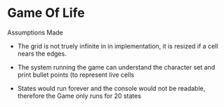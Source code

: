 # Game Of Life

Assumptions Made

- The grid is not truely infinite in in implementation, it is resized if a cell nears the edges.

- The system running the game can understand the character set and print bullet points (to represent live cells

- States would run forever and the console would not be readable, therefore the Game only runs for 20 states
